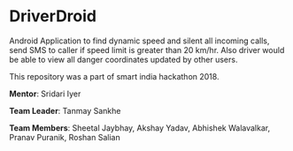 # DriverDroid
Android Application to find dynamic speed and silent all incoming calls, send SMS to caller if speed limit is greater than 20 km/hr. Also driver would be able to view all danger coordinates updated by other users.

This repository was a part of smart india hackathon 2018.

<b>Mentor</b>: Sridari Iyer

<b>Team Leader</b>: Tanmay Sankhe

<b>Team Members</b>: Sheetal Jaybhay, Akshay Yadav, Abhishek Walavalkar, Pranav Puranik, Roshan Salian
